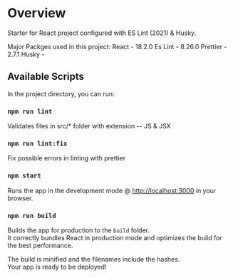 # Overview
Starter for React project configured with ES Lint (2021) & Husky.

Major Packges used in this project:
React - 18.2.0
Es Lint - 8.26.0
Prettier - 2.7.1
Husky - 

## Available Scripts
In the project directory, you can run:

### `npm run lint`
Validates files in src/* folder with extension -- JS & JSX

### `npm run lint:fix`
Fix possible errors in linting with prettier

### `npm start`
Runs the app in the development mode @ [http://localhost:3000](http://localhost:3000) in your browser.

### `npm run build`
Builds the app for production to the `build` folder.\
It correctly bundles React in production mode and optimizes the build for the best performance.

The build is minified and the filenames include the hashes.\
Your app is ready to be deployed!
